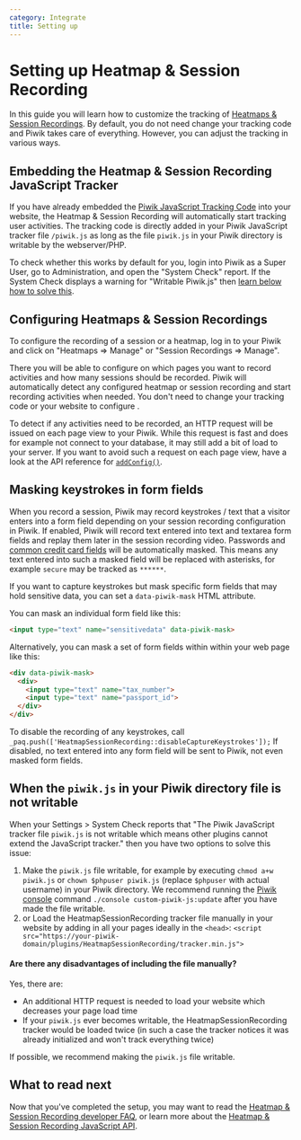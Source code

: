 ```yaml
---
category: Integrate
title: Setting up
---
```

# Setting up Heatmap & Session Recording

In this guide you will learn how to customize the tracking of [Heatmaps & Session Recordings](https://www.heatmap-analytics.com/).
By default, you do not need change your tracking code and Piwik takes care of everything. However, you can adjust the tracking
in various ways.

## Embedding the Heatmap & Session Recording JavaScript Tracker

If you have already embedded the [Piwik JavaScript Tracking Code](/guides/tracking-javascript-guide) into your website,
the Heatmap & Session Recording will automatically start tracking user activities. The tracking code is directly added 
in your Piwik JavaScript tracker file `/piwik.js` as long as the file `piwik.js` in your Piwik directory is writable 
by the webserver/PHP.

To check whether this works by default for you, login into Piwik as a Super User, go to Administration, and open the "System Check" report. 
If the System Check displays a warning for "Writable Piwik.js" then [learn below how to solve this](#when-the-piwikjs-in-your-piwik-directory-file-is-not-writable).

## Configuring Heatmaps & Session Recordings

To configure the recording of a session or a heatmap, log in to your Piwik and click on "Heatmaps => Manage" or "Session Recordings => Manage".

There you will be able to configure on which pages you want to record activities and how many sessions should be recorded. 
Piwik will automatically detect any configured heatmap or session recording and start recording activities when needed. 
You don't need to change your tracking code or your website to configure .

To detect if any activities need to be recorded, an HTTP request will be issued on each page view to your Piwik. While this request is 
fast and does for example not connect to your database, it may still add a bit of load to your server. If you want to avoid such 
a request on each page view, have a look at the API reference for [`addConfig()`](/guides/heatmap-session-recording/reference#addconfig).

## Masking keystrokes in form fields

When you record a session, Piwik may record keystrokes / text that a visitor enters into a form field depending on your session recording 
configuration in Piwik. If enabled, Piwik will record text entered into text and textarea form fields and replay them later
in the session recording video. Passwords and [common credit card fields](/guides/heatmap-session-recording/faq#which-form-fields-credit-card-are-masked-automatically-when-recording-a-session) will be automatically masked. This means any text
entered into such a masked field will be replaced with asterisks, for example `secure` may be tracked as `******`.

If you want to capture keystrokes but mask specific form fields that may hold sensitive data, you can set a `data-piwik-mask` 
HTML attribute.

You can mask an individual form field like this:
 
```html
<input type="text" name="sensitivedata" data-piwik-mask>
```

Alternatively, you can mask a set of form fields within within your web page like this:

```html
<div data-piwik-mask>
  <div>
    <input type="text" name="tax_number">
    <input type="text" name="passport_id">
  </div>
</div>
```

To disable the recording of any keystrokes, call `_paq.push(['HeatmapSessionRecording::disableCaptureKeystrokes']);`
If disabled, no text entered into any form field will be sent to Piwik, not even masked form fields.

## When the `piwik.js` in your Piwik directory file is not writable
 
When your Settings > System Check reports that "The Piwik JavaScript tracker file `piwik.js` is not writable 
which means other plugins cannot extend the JavaScript tracker." then you have two options to solve this issue:

1. Make the `piwik.js` file writable, for example by executing `chmod a+w piwik.js` or `chown $phpuser piwik.js` (replace `$phpuser` with actual username) in your Piwik directory. 
We recommend running the [Piwik console](/guides/piwik-on-the-command-line) command `./console custom-piwik-js:update` after you have made the file writable.
2. or Load the HeatmapSessionRecording tracker file manually in your website by adding in all your pages ideally in the `<head>`: 
   `<script src="https://your-piwik-domain/plugins/HeatmapSessionRecording/tracker.min.js">`

#### Are there any disadvantages of including the file manually?

Yes, there are:

* An additional HTTP request is needed to load your website which decreases your page load time
* If your `piwik.js` ever becomes writable, the HeatmapSessionRecording tracker would be loaded twice (in such a case the tracker notices it was already initialized and won't track everything twice)

If possible, we recommend making the `piwik.js` file writable.

## What to read next

Now that you've completed the setup, you may want to read the [Heatmap & Session Recording developer FAQ](/guides/heatmap-session-recording/faq), 
or learn more about the [Heatmap & Session Recording JavaScript API](/guides/heatmap-session-recording/reference).
